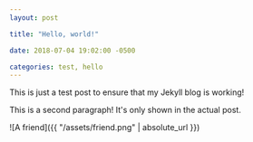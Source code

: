 ```yaml
---
layout: post

title: "Hello, world!"

date: 2018-07-04 19:02:00 -0500

categories: test, hello
---
```


This is just a test post to ensure that my Jekyll blog is working!<!--more-->

This is a second paragraph! It's only shown in the actual post.

![A friend]({{ "/assets/friend.png" | absolute_url }})
